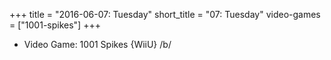 +++
title = "2016-06-07: Tuesday"
short_title = "07: Tuesday"
video-games = ["1001-spikes"]
+++


* Video Game: 1001 Spikes {WiiU} /b/